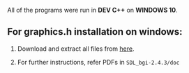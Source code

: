 All of the programs were run in **DEV C++** on **WINDOWS 10**.

## For graphics.h installation on windows:

1. Download and extract all files from [here](https://drive.google.com/drive/folders/1G4E9ewjYdUwH23hxbl6TC6ZHo42f85zR?usp=sharing).

2. For further instructions, refer PDFs in `SDL_bgi-2.4.3/doc`
